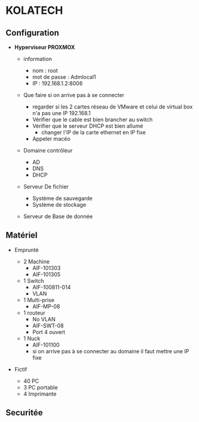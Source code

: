 # **KOLATECH** 

## Configuration 

* **Hyperviseur PROXMOX**
    * information
      * nom : root
      * mot de passe : Admlocal1
      * IP : 192.168.1.2:8006
    * Que faire si on arrive pas à se connecter 
       * regarder si les 2 cartes réseau de VMware et celui de virtual box n'a pas une IP 192.168.1
       * Vérifier que le cable est bien brancher au switch 
       * Vérifier que le serveur DHCP est bien allumé 
         * changer l'IP de la carte ethernet en IP fixe 
        * Appeler macéo  
    * Domaine contrôleur 
        * AD
        * DNS
        * DHCP 

    * Serveur De fichier
        * Système de sauvegarde
        * Système de stockage

    * Serveur de Base de donnée
    
## Matériel 

* Emprunté
    * 2 Machine
        * AIF-101303 
        * AIF-101305
    * 1 Switch 
         * AIF-100811-014
         * VLAN
    * 1 Multi-prise
         * AIF-MP-08
    * 1 routeur
        * No VLAN
        * AIF-SWT-08
        * Port 4 ouvert  
    * 1 Nuck
        * AIF-101100 
        * si on arrive pas à se connecter au domaine il faut mettre une IP fixe 
        
        
* Fictif
    * 40 PC 
    * 3 PC portable 
    * 4 Imprimante 

## Securitée



